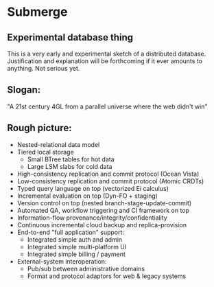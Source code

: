 # Submerge

## Experimental database thing

This is a very early and experimental sketch of a distributed database. Justification
and explanation will be forthcoming if it ever amounts to anything. Not serious yet.

## Slogan:

"A 21st century 4GL from a parallel universe where the web didn't win"

## Rough picture:

  - Nested-relational data model
  - Tiered local storage
    - Small BTree tables for hot data 
    - Large LSM slabs for cold data
  - High-consistency replication and commit protocol (Ocean Vista)
  - Low-consistency replication and commit protocol (Atomic CRDTs)
  - Typed query language on top (vectorized Ei calculus)
  - Incremental evaluation on top (Dyn-FO + staging)
  - Version control on top (nested branch-stage-update-commit)
  - Automated QA, workflow triggering and CI framework on top
  - Information-flow provenance/integrity/confidentiality
  - Continuous incremental cloud backup and replica-provision
  - End-to-end "full application" support:
    - Integrated simple auth and admin
    - Integrated simple multi-platform UI
    - Integrated simple billing / payment
  - External-system interoperation:
    - Pub/sub between administrative domains
    - Format and protocol adaptors for web & legacy systems
